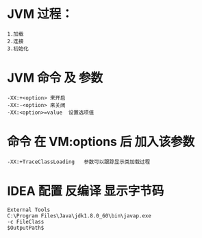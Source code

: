 # JVM 过程： 
    1.加载  
    2.连接  
    3.初始化 

# JVM 命令 及 参数
    -XX:+<option> 来开启
    -XX:-<option> 来关闭
    -XX:<option>=value  设置选项值
# 命令  在 VM:options 后 加入该参数 
    -XX:+TraceClassLoading   参数可以跟踪显示类加载过程
    
    
# IDEA 配置 反编译 显示字节码 
    External Tools  
    C:\Program Files\Java\jdk1.8.0_60\bin\javap.exe
    -c FileClass
    $OutputPath$
